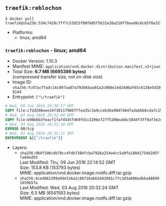 ## `traefik:reblochon`

```console
$ docker pull traefik@sha256:534c7420c7ff7c53d15f90f605f5631e20a210ff6ead6c6c65f6e32f30a1355f
```

-	Platforms:
	-	linux; amd64

### `traefik:reblochon` - linux; amd64

-	Docker Version: 1.10.3
-	Manifest MIME: `application/vnd.docker.distribution.manifest.v2+json`
-	Total Size: **6.7 MB (6695386 bytes)**  
	(compressed transfer size, not on-disk size)
-	Image ID: `sha256:fc07acffadc14c097aa07a79366baa91a2c008e1dd24d6af65c6138e5d208144`
-	Entrypoint: `["\/traefik"]`

```dockerfile
# Wed, 08 Jun 2016 20:30:37 GMT
COPY file:cf2d208eee34f301179807ffea35c3a9cceb36e80d7484fadabbb6cda7c15bfb in /etc/ssl/certs/
# Wed, 03 Aug 2016 20:32:04 GMT
COPY file:b96b6b3feacf1faf4545f469fd1c3296e727f5200eab6c5844f3ff9af3e2debc in /
# Wed, 03 Aug 2016 20:32:10 GMT
EXPOSE 80/tcp
# Wed, 03 Aug 2016 20:32:11 GMT
ENTRYPOINT &{["/traefik"]}
```

-	Layers:
	-	`sha256:984f196cdb70cc4fdb7384fcba7926a254a4cc5a9fa188d175dd2d5ffa64ed93`  
		Last Modified: Thu, 09 Jun 2016 22:14:52 GMT  
		Size: 153.8 KB (153793 bytes)  
		MIME: application/vnd.docker.image.rootfs.diff.tar.gzip
	-	`sha256:4ced881399a9de516a2c86f16ab62d42081c77c3d3a686edb6a488991659b57a`  
		Last Modified: Wed, 03 Aug 2016 20:32:24 GMT  
		Size: 6.5 MB (6541593 bytes)  
		MIME: application/vnd.docker.image.rootfs.diff.tar.gzip
